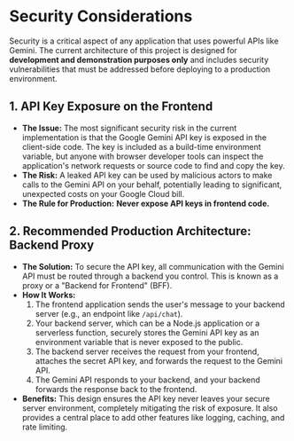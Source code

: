 # Security Considerations

Security is a critical aspect of any application that uses powerful APIs like Gemini. The current architecture of this project is designed for **development and demonstration purposes only** and includes security vulnerabilities that must be addressed before deploying to a production environment.

## 1. API Key Exposure on the Frontend

-   **The Issue:** The most significant security risk in the current implementation is that the Google Gemini API key is exposed in the client-side code. The key is included as a build-time environment variable, but anyone with browser developer tools can inspect the application's network requests or source code to find and copy the key.
-   **The Risk:** A leaked API key can be used by malicious actors to make calls to the Gemini API on your behalf, potentially leading to significant, unexpected costs on your Google Cloud bill.
-   **The Rule for Production:** **Never expose API keys in frontend code.**

## 2. Recommended Production Architecture: Backend Proxy

-   **The Solution:** To secure the API key, all communication with the Gemini API must be routed through a backend you control. This is known as a proxy or a "Backend for Frontend" (BFF).
-   **How It Works:**
    1.  The frontend application sends the user's message to your backend server (e.g., an endpoint like `/api/chat`).
    2.  Your backend server, which can be a Node.js application or a serverless function, securely stores the Gemini API key as an environment variable that is never exposed to the public.
    3.  The backend server receives the request from your frontend, attaches the secret API key, and forwards the request to the Gemini API.
    4.  The Gemini API responds to your backend, and your backend forwards the response back to the frontend.
-   **Benefits:** This design ensures the API key never leaves your secure server environment, completely mitigating the risk of exposure. It also provides a central place to add other features like logging, caching, and rate limiting.

